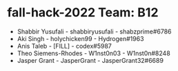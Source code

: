 # fall-hack-2022 Team: B12

- Shabbir Yusufali - shabbiryusufali - shabzprime#6786
- Aki Singh - holychicken99 - Hydrogen#1963
- Anis Taleb - [FILL] - codex#5987
- Theo Siemens-Rhodes - W1nst0n03 - W1nst0n#8248
- Jasper Grant - JasperGrant - JasperGrant32#6689
